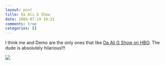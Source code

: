 ```yaml
---
layout: post
title: Da Ali G Show
date: 2004-07-19 10:21
comments: true
categories: []
---
```

I think me and Demo are the only ones that like <a href="http://www.whoisalig.com">Da Ali G Show on HBO</a>. The dude is absolutely hilarious!!!

<img src="http://www.hbo.com/alig/img/about/top_img.jpg" border="0">
